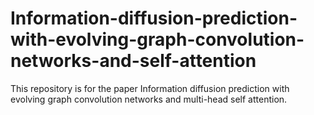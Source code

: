 # Information-diffusion-prediction-with-evolving-graph-convolution-networks-and-self-attention
This repository is for the paper Information diffusion prediction with evolving graph convolution networks and multi-head self attention.
